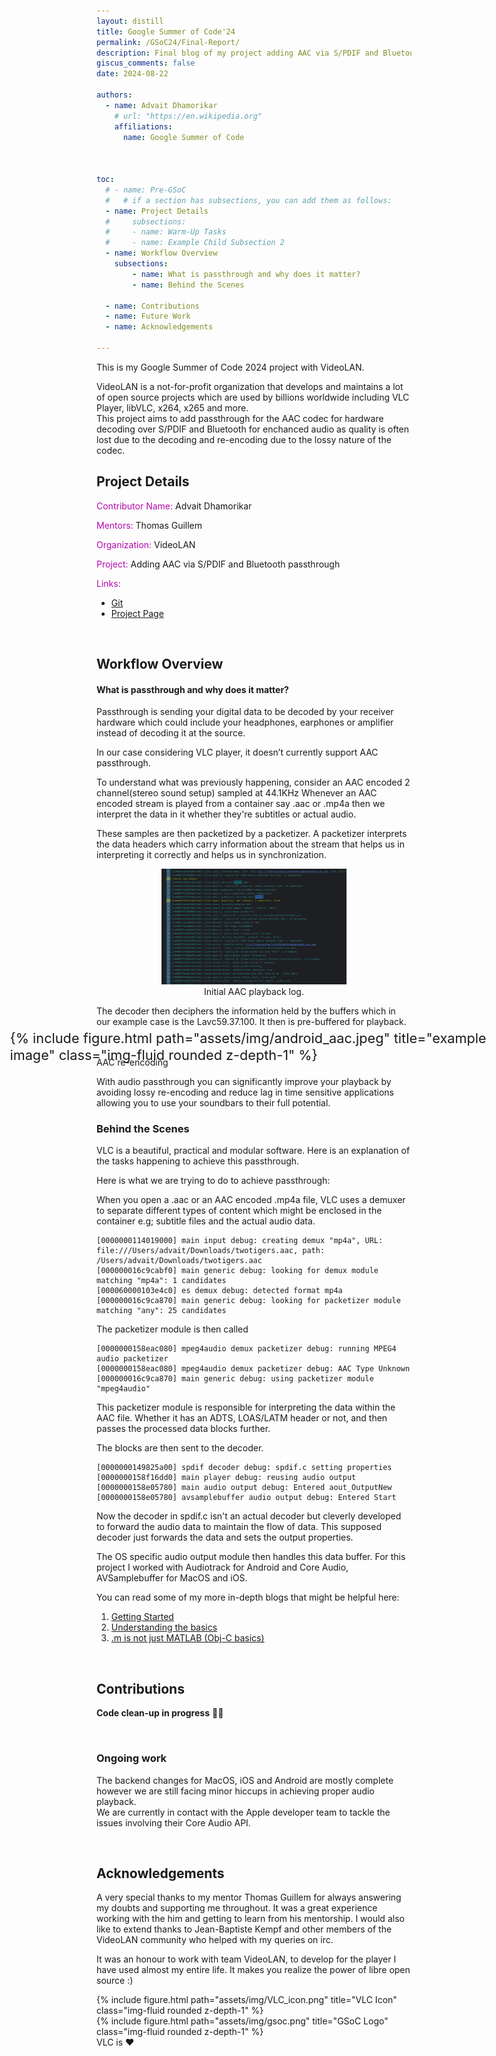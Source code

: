 ```yaml
---
layout: distill
title: Google Summer of Code'24
permalink: /GSoC24/Final-Report/
description: Final blog of my project adding AAC via S/PDIF and Bluetooth passthrough
giscus_comments: false
date: 2024-08-22

authors:
  - name: Advait Dhamorikar
    # url: "https://en.wikipedia.org"
    affiliations:
      name: Google Summer of Code
 


toc:
  # - name: Pre-GSoC
  #   # if a section has subsections, you can add them as follows:
  - name: Project Details
  #     subsections:
  #     - name: Warm-Up Tasks
  #     - name: Example Child Subsection 2
  - name: Workflow Overview
    subsections:
        - name: What is passthrough and why does it matter?
        - name: Behind the Scenes

  - name: Contributions
  - name: Future Work
  - name: Acknowledgements

---
```

This is my Google Summer of Code 2024 project with VideoLAN.

VideoLAN is a not-for-profit organization that develops and maintains a lot of open source projects which are used by billions worldwide including VLC Player, libVLC, x264, x265 and more.\
This project aims to add passthrough for the AAC codec for hardware decoding over S/PDIF and Bluetooth for
enchanced audio as quality is often lost due to the decoding and re-encoding due to the lossy nature of the codec.

## <span> Project Details </span>

<span style="color:#B509AC"> Contributor Name:</span> Advait Dhamorikar

<span style="color:#B509AC"> Mentors:</span> Thomas Guillem

<span style="color:#B509AC"> Organization:</span> VideoLAN 

<span style="color:#B509AC"> Project:</span> Adding AAC via S/PDIF and Bluetooth passthrough

<span style="color:#B509AC"> Links:</span>
* [Git](https://code.videolan.org/advait-0/vlc)
* [Project Page](https://summerofcode.withgoogle.com/programs/2024/projects/eyxxsgo0)  


<br>

## Workflow Overview
#### What is passthrough and why does it matter?
Passthrough is sending your digital data to be decoded by your receiver hardware which could include your headphones, earphones or amplifier instead of decoding it at the source.

In our case considering VLC player, it doesn’t currently support AAC passthrough.

To understand what was previously happening,
consider an AAC encoded 2 channel(stereo sound setup) sampled at 44.1KHz Whenever an AAC encoded stream is played from a container say .aac or .mp4a then we interpret the data in it whether they're subtitles or actual audio.

These samples are then packetized by a packetizer. A packetizer interprets the data headers which carry information about the stream that helps us in interpreting it correctly and helps us in synchronization.

<html lang="en">
<head>
    <meta charset="UTF-8">
    <meta name="viewport" content="width=device-width, initial-scale=1.0">
    <title>IEC 61937 Frame Structure</title>
    <style>
        figure {
            text-align: center;
        }
        img {
            width: 70%; /* Adjust the width as needed */
            height: auto; /* Maintain aspect ratio */
        }
    </style>
</head>
<body>
    <figure>
        <img src="/assets/img/decode_log.png">
        <figcaption>Initial AAC playback log.</figcaption>
    </figure>
</body>
</html>

The decoder then deciphers the information held by the buffers which in our example case is the Lavc59.37.100. It then is pre-buffered for playback.

<div class="row justify-content-sm-center">
    <div class="col-sm-8 mt-3 mt-md-0" style="transform: scale(1.55); transform-origin: center;">
        {% include figure.html path="assets/img/android_aac.jpeg" title="example image" class="img-fluid rounded z-depth-1" %}
    </div>
</div>
<div class="caption text-center">
    AAC re-encoding
</div>






With audio passthrough you can significantly improve your playback by avoiding lossy re-encoding and reduce lag in time sensitive applications allowing you to use your soundbars to their full potential.



### Behind the Scenes
VLC is a beautiful, practical and modular software. Here is an explanation of the tasks happening to achieve this passthrough.

Here is what we are trying to do to achieve passthrough:

When you open a .aac or an AAC encoded .mp4a file,
VLC uses a demuxer to separate different types of content which might be enclosed in the container e.g; subtitle files and the actual audio data.
```
[0000000114019000] main input debug: creating demux "mp4a", URL: file:///Users/advait/Downloads/twotigers.aac, path: /Users/advait/Downloads/twotigers.aac
[000000016c9cabf0] main generic debug: looking for demux module matching "mp4a": 1 candidates
[000060000103e4c0] es demux debug: detected format mp4a
[000000016c9ca870] main generic debug: looking for packetizer module matching "any": 25 candidates
```
The packetizer module is then called
```
[0000000158eac080] mpeg4audio demux packetizer debug: running MPEG4 audio packetizer
[0000000158eac080] mpeg4audio demux packetizer debug: AAC Type Unknown
[000000016c9ca870] main generic debug: using packetizer module "mpeg4audio"
```
This packetizer module is responsible for interpreting the data within the AAC file.
Whether it has an ADTS, LOAS/LATM header or not, and then passes the processed data blocks further.

The blocks are then sent to the decoder.
```
[0000000149825a00] spdif decoder debug: spdif.c setting properties
[0000000158f16dd0] main player debug: reusing audio output
[0000000158e05780] main audio output debug: Entered aout_OutputNew
[0000000158e05780] avsamplebuffer audio output debug: Entered Start
```
Now the decoder in spdif.c isn't an actual decoder but cleverly developed to forward the audio data to maintain the
flow of data. This supposed decoder just forwards the data and sets the output properties.

The OS specific audio output module then handles this data buffer.
For this project I worked with Audiotrack for Android and Core Audio, AVSamplebuffer for MacOS and iOS.

You can read some of my more in-depth blogs that might be helpful here:
1. [Getting Started](https://advait-0.github.io/GSoC24/GSoC-Begins/)
2. [Understanding the basics](https://advait-0.github.io/GSoC24/GSoC-Update1/)
3. [.m is not just MATLAB (Obj-C basics)](https://advait-0.github.io/GSoC24/GSoC-Update2/)


<br>

## Contributions
**Code clean-up in progress** 🧹🧹

<!-- You can check my commits and code here:
1. [Adding necessary libcamera addons to backend](https://github.com/opencv/opencv/commit/bfef36cec41571c62f383d92ee5fbc6a47673e24) 
2. [Implement open functionality](https://github.com/opencv/opencv/commit/e8f2cc51aaa45ea4eb0e23273a3cc8b882ce84a2)
3. [Add buffer allocation capabilities](https://github.com/opencv/opencv/commit/3bbbfff7d9487c99e2394ed97dc13a3356ee024e)
4. [Add all necessary IVideoCapture functions framework](https://github.com/opencv/opencv/commit/796aaa2995d917cfedc3bf40201862303425bafd)
5. [Add pixelformat and colour conversion capabilities](https://github.com/opencv/opencv/commit/ee070868e67a5d6c5348854527c401794e6eefb4)
6. [Bug fixes and optimizations](https://github.com/opencv/opencv/commit/c7759e45e7cbff8e4654f0f3ed62ad93af95371f) -->

<br>

### Ongoing work
The backend changes for MacOS, iOS and Android are mostly complete however we are still facing minor hiccups in achieving proper audio playback. \
 We are currently in contact with the Apple developer team to tackle the issues involving their Core Audio API.


<br>

## Acknowledgements
A very special thanks to my mentor Thomas Guillem for always answering my doubts and supporting me throughout.
It was a great experience working with the him and getting to learn from his mentorship.
I would also like to extend thanks to Jean-Baptiste Kempf and other members of the VideoLAN community who helped with my queries on irc.

It was an honour to work with team VideoLAN, to develop for the player I have used almost my entire life. It makes you realize the power of libre open source :) 

<div class="row justify-content-sm-center">
    <div class="col-sm-4 mt-3 mt-md-0 text-center">
        {% include figure.html path="assets/img/VLC_icon.png" title="VLC Icon" class="img-fluid rounded z-depth-1" %}
    </div>
    <div class="col-sm-4 mt-3 mt-md-0 text-center">
        {% include figure.html path="assets/img/gsoc.png" title="GSoC Logo" class="img-fluid rounded z-depth-1" %}
    </div>
</div>
<div class="caption text-center">
    VLC is ❤️
</div>


